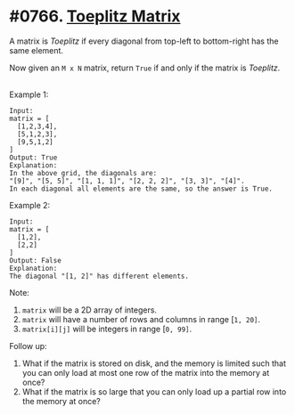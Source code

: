 # #0766. [Toeplitz Matrix](https://leetcode.com/problems/toeplitz-matrix/description/) 

A matrix is _Toeplitz_ if every diagonal from top-left to bottom-right has the same element.

Now given an `M x N` matrix, return `True` if and only if the matrix is _Toeplitz_.  
 

Example 1:
    
    
    
    Input:
    matrix = [
      [1,2,3,4],
      [5,1,2,3],
      [9,5,1,2]
    ]
    Output: True
    Explanation:
    In the above grid, the diagonals are:
    "[9]", "[5, 5]", "[1, 1, 1]", "[2, 2, 2]", "[3, 3]", "[4]".
    In each diagonal all elements are the same, so the answer is True.
    

Example 2:
    
    
    
    Input:
    matrix = [
      [1,2],
      [2,2]
    ]
    Output: False
    Explanation:
    The diagonal "[1, 2]" has different elements.
    

  
Note:

1. `matrix` will be a 2D array of integers.
2. `matrix` will have a number of rows and columns in range [`1, 20]`.
3. `matrix[i][j]` will be integers in range [`0, 99]`.

  
Follow up:

1. What if the matrix is stored on disk, and the memory is limited such that you can only load at most one row of the matrix into the memory at once?
2. What if the matrix is so large that you can only load up a partial row into the memory at once?